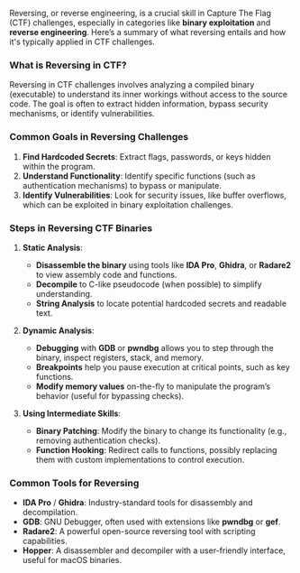 Reversing, or reverse engineering, is a crucial skill in Capture The Flag (CTF) challenges, especially in categories like **binary exploitation** and **reverse engineering**. Here’s a summary of what reversing entails and how it's typically applied in CTF challenges.

### What is Reversing in CTF?

Reversing in CTF challenges involves analyzing a compiled binary (executable) to understand its inner workings without access to the source code. The goal is often to extract hidden information, bypass security mechanisms, or identify vulnerabilities.

### Common Goals in Reversing Challenges

1. **Find Hardcoded Secrets**: Extract flags, passwords, or keys hidden within the program.
2. **Understand Functionality**: Identify specific functions (such as authentication mechanisms) to bypass or manipulate.
3. **Identify Vulnerabilities**: Look for security issues, like buffer overflows, which can be exploited in binary exploitation challenges.

### Steps in Reversing CTF Binaries

1. **Static Analysis**: 
   - **Disassemble the binary** using tools like **IDA Pro**, **Ghidra**, or **Radare2** to view assembly code and functions.
   - **Decompile** to C-like pseudocode (when possible) to simplify understanding.
   - **String Analysis** to locate potential hardcoded secrets and readable text.

2. **Dynamic Analysis**:
   - **Debugging** with **GDB** or **pwndbg** allows you to step through the binary, inspect registers, stack, and memory.
   - **Breakpoints** help you pause execution at critical points, such as key functions.
   - **Modify memory values** on-the-fly to manipulate the program’s behavior (useful for bypassing checks).

3. **Using Intermediate Skills**:
   - **Binary Patching**: Modify the binary to change its functionality (e.g., removing authentication checks).
   - **Function Hooking**: Redirect calls to functions, possibly replacing them with custom implementations to control execution.

### Common Tools for Reversing

- **IDA Pro** / **Ghidra**: Industry-standard tools for disassembly and decompilation.
- **GDB**: GNU Debugger, often used with extensions like **pwndbg** or **gef**.
- **Radare2**: A powerful open-source reversing tool with scripting capabilities.
- **Hopper**: A disassembler and decompiler with a user-friendly interface, useful for macOS binaries.
